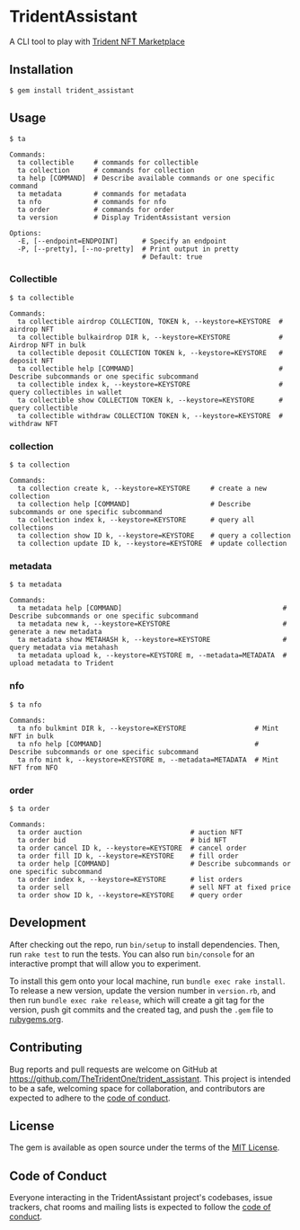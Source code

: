 # TridentAssistant

A CLI tool to play with [Trident NFT Marketplace](https://thetrident.one)

## Installation

    $ gem install trident_assistant

## Usage

    $ ta

```
Commands:
  ta collectible     # commands for collectible
  ta collection      # commands for collection
  ta help [COMMAND]  # Describe available commands or one specific command
  ta metadata        # commands for metadata
  ta nfo             # commands for nfo
  ta order           # commands for order
  ta version         # Display TridentAssistant version

Options:
  -E, [--endpoint=ENDPOINT]      # Specify an endpoint
  -P, [--pretty], [--no-pretty]  # Print output in pretty
                                 # Default: true
```

### Collectible

    $ ta collectible

```
Commands:
  ta collectible airdrop COLLECTION, TOKEN k, --keystore=KEYSTORE  # airdrop NFT
  ta collectible bulkairdrop DIR k, --keystore=KEYSTORE            # Airdrop NFT in bulk
  ta collectible deposit COLLECTION TOKEN k, --keystore=KEYSTORE   # deposit NFT
  ta collectible help [COMMAND]                                    # Describe subcommands or one specific subcommand
  ta collectible index k, --keystore=KEYSTORE                      # query collectibles in wallet
  ta collectible show COLLECTION TOKEN k, --keystore=KEYSTORE      # query collectible
  ta collectible withdraw COLLECTION TOKEN k, --keystore=KEYSTORE  # withdraw NFT
```

### collection

    $ ta collection

```
Commands:
  ta collection create k, --keystore=KEYSTORE     # create a new collection
  ta collection help [COMMAND]                    # Describe subcommands or one specific subcommand
  ta collection index k, --keystore=KEYSTORE      # query all collections
  ta collection show ID k, --keystore=KEYSTORE    # query a collection
  ta collection update ID k, --keystore=KEYSTORE  # update collection
```

### metadata

    $ ta metadata

```
Commands:
  ta metadata help [COMMAND]                                        # Describe subcommands or one specific subcommand
  ta metadata new k, --keystore=KEYSTORE                            # generate a new metadata
  ta metadata show METAHASH k, --keystore=KEYSTORE                  # query metadata via metahash
  ta metadata upload k, --keystore=KEYSTORE m, --metadata=METADATA  # upload metadata to Trident
```

### nfo

    $ ta nfo

```
Commands:
  ta nfo bulkmint DIR k, --keystore=KEYSTORE                 # Mint NFT in bulk
  ta nfo help [COMMAND]                                      # Describe subcommands or one specific subcommand
  ta nfo mint k, --keystore=KEYSTORE m, --metadata=METADATA  # Mint NFT from NFO
```

### order

    $ ta order

```
Commands:
  ta order auction                           # auction NFT
  ta order bid                               # bid NFT
  ta order cancel ID k, --keystore=KEYSTORE  # cancel order
  ta order fill ID k, --keystore=KEYSTORE    # fill order
  ta order help [COMMAND]                    # Describe subcommands or one specific subcommand
  ta order index k, --keystore=KEYSTORE      # list orders
  ta order sell                              # sell NFT at fixed price
  ta order show ID k, --keystore=KEYSTORE    # query order
```

## Development

After checking out the repo, run `bin/setup` to install dependencies. Then, run `rake test` to run the tests. You can also run `bin/console` for an interactive prompt that will allow you to experiment.

To install this gem onto your local machine, run `bundle exec rake install`. To release a new version, update the version number in `version.rb`, and then run `bundle exec rake release`, which will create a git tag for the version, push git commits and the created tag, and push the `.gem` file to [rubygems.org](https://rubygems.org).

## Contributing

Bug reports and pull requests are welcome on GitHub at https://github.com/TheTridentOne/trident_assistant. This project is intended to be a safe, welcoming space for collaboration, and contributors are expected to adhere to the [code of conduct](https://github.com/[USERNAME]/trident_assistant/blob/master/CODE_OF_CONDUCT.md).

## License

The gem is available as open source under the terms of the [MIT License](https://opensource.org/licenses/MIT).

## Code of Conduct

Everyone interacting in the TridentAssistant project's codebases, issue trackers, chat rooms and mailing lists is expected to follow the [code of conduct](https://github.com/[USERNAME]/trident_assistant/blob/master/CODE_OF_CONDUCT.md).
